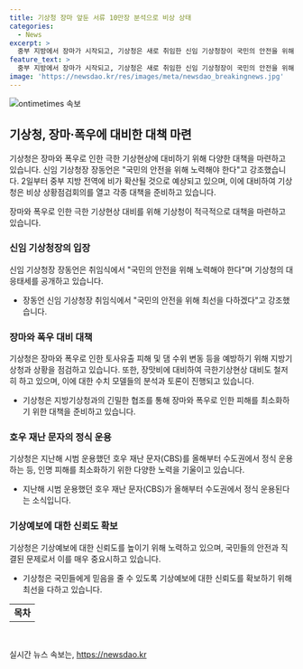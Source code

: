 ```yaml
---
title: 기상청 장마 앞둔 서류 10만장 분석으로 비상 상태
categories:
  - News
excerpt: >
  중부 지방에서 장마가 시작되고, 기상청은 새로 취임한 신임 기상청장이 국민의 안전을 위해 최선을 다하겠다고 강조했다. 각 지방기상청은 강수 피해와 방재 상황을 보고했고, 장마로 인한 강수량이 증가하는 등 극한 기상에 대한 대비가 필요하다. 수도권에서는 호우 재난 문자의 정식 운용이 시작되며, 기상청은 장마에 대비해 대응 기조를 갖췄다. 또한, 극한 기상 상황에 대비하기 위해 기상청 공무원들은 지금도 점심시간조차 부족한 상황이며, 정례 회의에서는 매우 치열하게 토론하고 있다. 기상청은 국민의 안전을 위해 최선을 다하겠다는 각오로 대비에 나섰다.
feature_text: >
  중부 지방에서 장마가 시작되고, 기상청은 새로 취임한 신임 기상청장이 국민의 안전을 위해 최선을 다하겠다고 강조했다. 각 지방기상청은 강수 피해와 방재 상황을 보고했고, 장마로 인한 강수량이 증가하는 등 극한 기상에 대한 대비가 필요하다. 수도권에서는 호우 재난 문자의 정식 운용이 시작되며, 기상청은 장마에 대비해 대응 기조를 갖췄다. 또한, 극한 기상 상황에 대비하기 위해 기상청 공무원들은 지금도 점심시간조차 부족한 상황이며, 정례 회의에서는 매우 치열하게 토론하고 있다. 기상청은 국민의 안전을 위해 최선을 다하겠다는 각오로 대비에 나섰다.
image: 'https://newsdao.kr/res/images/meta/newsdao_breakingnews.jpg'
---
```


<p><img src="https://newsdao.kr/res/images/meta/newsdao_breakingnews.jpg" alt="ontimetimes 속보" /></p>

<h2 data-ke-size="size26">기상청, 장마·폭우에 대비한 대책 마련</h2>

<p>기상청은 장마와 폭우로 인한 극한 기상현상에 대비하기 위해 다양한 대책을 마련하고 있습니다. 신임 기상청장 장동언은 "국민의 안전을 위해 노력해야 한다"고 강조했습니다. 2일부터 중부 지방 전역에 비가 확산될 것으로 예상되고 있으며, 이에 대비하여 기상청은 비상 상황점검회의를 열고 각종 대책을 준비하고 있습니다.</p>

<p data-ke-size="size16">장마와 폭우로 인한 극한 기상현상 대비를 위해 기상청이 적극적으로 대책을 마련하고 있습니다.</p>

<h3>신임 기상청장의 입장</h3>

<p>신임 기상청장 장동언은 취임식에서 "국민의 안전을 위해 노력해야 한다"며 기상청의 대응태세를 공개하고 있습니다.</p>

<ul>
  <li>장동언 신임 기상청장 취임식에서 "국민의 안전을 위해 최선을 다하겠다"고 강조했습니다.</li>
</ul>

<h3>장마와 폭우 대비 대책</h3>

<p>기상청은 장마와 폭우로 인한 토사유출 피해 및 댐 수위 변동 등을 예방하기 위해 지방기상청과 상황을 점검하고 있습니다. 또한, 장맛비에 대비하여 극한기상현상 대비도 철저히 하고 있으며, 이에 대한 수치 모델들의 분석과 토론이 진행되고 있습니다.</p>

<ul>
  <li>기상청은 지방기상청과의 긴밀한 협조를 통해 장마와 폭우로 인한 피해를 최소화하기 위한 대책을 준비하고 있습니다.</li>
</ul>

<h3>호우 재난 문자의 정식 운용</h3>

<p>기상청은 지난해 시범 운용했던 호우 재난 문자(CBS)를 올해부터 수도권에서 정식 운용하는 등, 인명 피해를 최소화하기 위한 다양한 노력을 기울이고 있습니다.</p>

<ul>
  <li>지난해 시범 운용했던 호우 재난 문자(CBS)가 올해부터 수도권에서 정식 운용된다는 소식입니다.</li>
</ul>

<h3>기상예보에 대한 신뢰도 확보</h3>

<p>기상청은 기상예보에 대한 신뢰도를 높이기 위해 노력하고 있으며, 국민들의 안전과 직결된 문제로서 이를 매우 중요시하고 있습니다.</p>

<ul>
  <li>기상청은 국민들에게 믿음을 줄 수 있도록 기상예보에 대한 신뢰도를 확보하기 위해 최선을 다하고 있습니다.</li>
</ul>

<table>
  <tr>
    <td style="text-align: center; height: 17px;"><b>목차</b></td>
  </tr>
</table>

<p data-ke-size="size16">&nbsp;</p>
실시간 뉴스 속보는, <a href="https://newsdao.kr" rel="dofollow">https://newsdao.kr</a>


